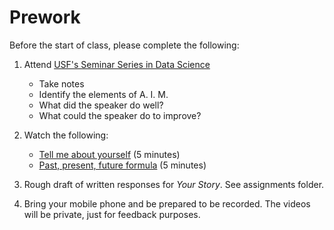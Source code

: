 Prework
======

Before the start of class, please complete the following:

1. Attend [USF's Seminar Series in Data Science](https://www.meetup.com/USF-Seminar-Series-in-Data-Science/)
    - Take notes 
    - Identify the elements of A. I. M.
    - What did the speaker do well?
    - What could the speaker do to improve?

1. Watch the following:
    - [Tell me about yourself](https://www.jobinterviewtools.com/blog/tell-me-about-yourself-job-interviewing-questions/) (5 minutes)
    - [Past, present, future formula](https://www.youtube.com/watch?v=TJPO76kj8xk) (5 minutes)

1. Rough draft of written responses for _Your Story_. See assignments folder.

1. Bring your mobile phone and be prepared to be recorded. The videos will be private, just for feedback purposes.
